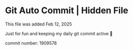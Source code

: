 # Git Auto Commit | Hidden File

This file was added Feb 12, 2025

Just for fun and keeping my daily git commit active 🤪

commit number: 1909578
